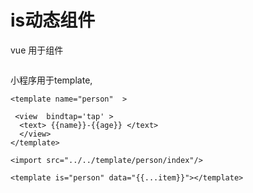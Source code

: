 # is动态组件

vue 用于组件

```

```

小程序用于template,

```
<template name="person"  >

 <view  bindtap='tap' >
  <text> {{name}}-{{age}} </text>
  </view>
</template>
```

 
```
<import src="../../template/person/index"/>

<template is="person" data="{{...item}}"></template>
```